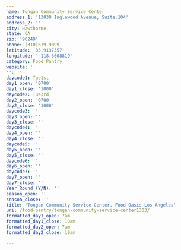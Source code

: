 ```yaml
---
name: Tongan Community Service Center
address_1: '13030 Inglewood Avenue, Suite.104'
address_2: ''
city: Hawthorne
state: CA
zip: '90249'
phone: (310)679-9099
latitude: '33.9137357'
longitude: '-118.3608819'
category: Food Pantry
website: ''
'': ''
daycode1: Tue1st
day1_open: '0700'
day1_close: '1000'
daycode2: Tue3rd
day2_open: '0700'
day2_close: '1000'
daycode3: ''
day3_open: ''
day3_close: ''
daycode4: ''
day4_open: ''
day4_close: ''
daycode5: ''
day5_open: ''
day5_close: ''
daycode6: ''
day6_open: ''
daycode7: ''
day7_open: ''
day7_close: ''
Year_Round (Y/N): ''
season_open: ''
season_close: ''
title: 'Tongan Community Service Center, Food Oasis Los Angeles'
uri: /food-pantry/tongan-community-service-center1303/
formatted_day1_open: 7am
formatted_day1_close: 10am
formatted_day2_open: 7am
formatted_day2_close: 10am

---
```


